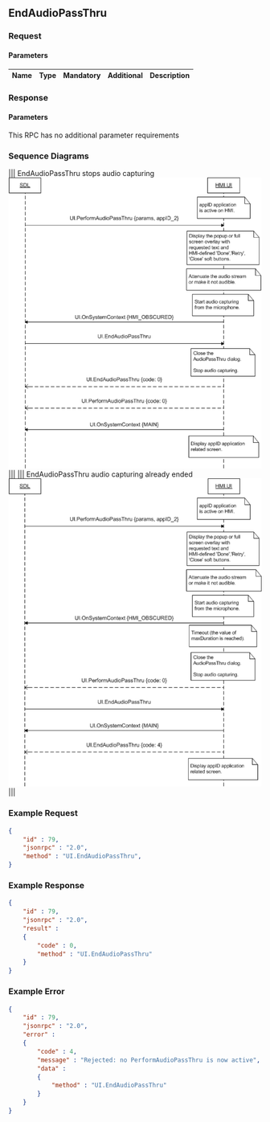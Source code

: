 ## EndAudioPassThru


### Request

#### Parameters

|Name|Type|Mandatory|Additional|Description|
|:---|:---|:--------|:---------|:----------|

### Response

#### Parameters

This RPC has no additional parameter requirements

### Sequence Diagrams
|||
EndAudioPassThru stops audio capturing
![EndAudioPassThru](./assets/EndAudioPassThru.png)
|||
|||
EndAudioPassThru audio capturing already ended
![EndAudioPassThru](./assets/EndAudioPassThruTooLate.png)
|||

### Example Request

```json
{
	"id" : 79,
	"jsonrpc" : "2.0",
	"method" : "UI.EndAudioPassThru",
}
```
### Example Response

```json
{
	"id" : 79,
	"jsonrpc" : "2.0",
	"result" :
	{
		"code" : 0,
		"method" : "UI.EndAudioPassThru"
	}
}
```

### Example Error

```json
{
	"id" : 79,
	"jsonrpc" : "2.0",
	"error" :
	{
		"code" : 4,
		"message" : "Rejected: no PerformAudioPassThru is now active",
		"data" :
		{
			"method" : "UI.EndAudioPassThru"
		}
	}
}
```
